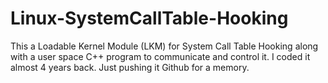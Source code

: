 # Linux-SystemCallTable-Hooking
This a Loadable Kernel Module (LKM) for System Call Table Hooking along with a user space C++ program to communicate and control it. I coded it almost 4 years back. Just pushing it Github for a memory. 
